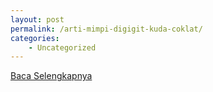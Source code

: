 ```yaml
---
layout: post
permalink: /arti-mimpi-digigit-kuda-coklat/
categories:
    - Uncategorized
---
```


[Baca Selengkapnya](/08)